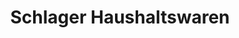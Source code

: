 ---
title: "Schlager Haushaltswaren"
url: /landau-in-der-pfalz/schlager-haushaltswaren/
shop: Haushaltsgeräte
---